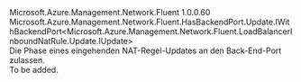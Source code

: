 <Type Name="IWithBackendPort" FullName="Microsoft.Azure.Management.Network.Fluent.LoadBalancerInboundNatRule.Update.IWithBackendPort">
  <TypeSignature Language="C#" Value="public interface IWithBackendPort : Microsoft.Azure.Management.Network.Fluent.HasBackendPort.Update.IWithBackendPort&lt;Microsoft.Azure.Management.Network.Fluent.LoadBalancerInboundNatRule.Update.IUpdate&gt;" />
  <TypeSignature Language="ILAsm" Value=".class public interface auto ansi abstract IWithBackendPort implements class Microsoft.Azure.Management.Network.Fluent.HasBackendPort.Update.IWithBackendPort`1&lt;class Microsoft.Azure.Management.Network.Fluent.LoadBalancerInboundNatRule.Update.IUpdate&gt;" />
  <TypeSignature Language="DocId" Value="T:Microsoft.Azure.Management.Network.Fluent.LoadBalancerInboundNatRule.Update.IWithBackendPort" />
  <TypeSignature Language="VB.NET" Value="Public Interface IWithBackendPort&#xA;Implements IWithBackendPort(Of IUpdate)" />
  <TypeSignature Language="F#" Value="type IWithBackendPort = interface&#xA;    interface IWithBackendPort&lt;IUpdate&gt;" />
  <AssemblyInfo>
    <AssemblyName>Microsoft.Azure.Management.Network.Fluent</AssemblyName>
    <AssemblyVersion>1.0.0.60</AssemblyVersion>
  </AssemblyInfo>
  <Interfaces>
    <Interface>
      <InterfaceName>Microsoft.Azure.Management.Network.Fluent.HasBackendPort.Update.IWithBackendPort&lt;Microsoft.Azure.Management.Network.Fluent.LoadBalancerInboundNatRule.Update.IUpdate&gt;</InterfaceName>
    </Interface>
  </Interfaces>
  <Docs>
    <summary>
            Die Phase eines eingehenden NAT-Regel-Updates an den Back-End-Port zulassen.
            </summary>
    <remarks>To be added.</remarks>
  </Docs>
  <Members />
</Type>
